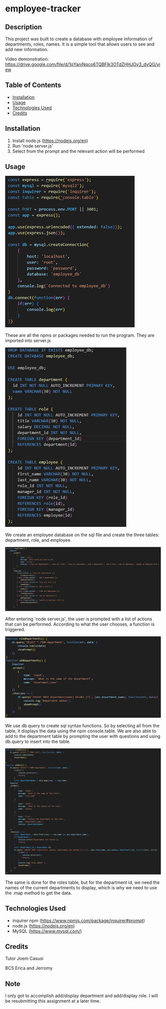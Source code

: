 # employee-tracker

## Description

This project was built to create a database with employee information of departments, roles, names. It is a simple tool that allows users to see and add new information.

Video demonstration: https://drive.google.com/file/d/1qYaniNqco6TQBFlk3OTdZHHJOv3_dvQG/view 

## Table of Contents

- [Installation](#installation)
- [Usage](#usage)
- [Technologies Used](#technologies-used)
- [Credits](#credits)

## Installation

1. Install node.js (https://nodejs.org/en)
2. Run 'node server.js'
3. Select from the prompt and the relevant action will be performed

## Usage

![Imports](images/import.PNG)

These are all the npms or packages needed to run the program. They are imported into server.js

![alt text](images/sql.PNG)

We create an employee database on the sql file and create the three tables: department, role, and employee.

![alt text](images/initial.PNG)

After entering 'node server.js', the user is prompted with a list of actions that can be performed. According to what the user chooses, a function is triggered.

![alt text](images/dept.PNG)

We use db.query to create sql syntax functions. So by selecting all from the table, it displays the data using the npm console.table. We are also able to add to the department table by prompting the user with questions and using db.query to insert into the table.

![alt text](images/roles.PNG)

The same is done for the roles table, but for the department id, we need the names of the current departments to display, which is why we need to use the .map method to get the data.

## Technologies Used
- inquirer npm (https://www.npmjs.com/package/inquirer#prompt)
- node.js (https://nodejs.org/en)
- MySQL (https://www.mysql.com/)

## Credits

Tutor Joem Casusi

BCS Erica and Jerromy

## Note

I only got to accomplish add/display department and add/display role. I will be resubmitting this assignment at a later time.